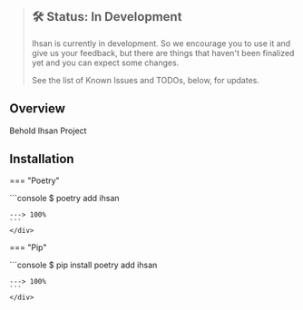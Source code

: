 > ## 🛠 Status: In Development
> Ihsan is currently in development. So we encourage you to use it and give us your feedback, but there are things that haven't been finalized yet and you can expect some changes.
>
> See the list of Known Issues and TODOs, below, for updates.


## Overview

Behold Ihsan Project


## Installation

=== "Poetry"
    <div class="termy">
    ```console
    $ poetry add ihsan

    ---> 100%
    ```
    </div>

=== "Pip"
    <div class="termy">
    ```console
    $ pip install poetry add ihsan

    ---> 100%
    ```
    </div>
